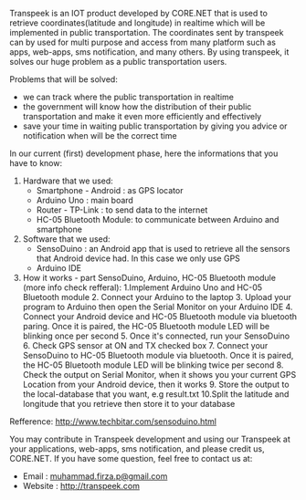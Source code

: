 Transpeek is an IOT product developed by CORE.NET that is used to retrieve coordinates(latitude and longitude) in realtime which will be implemented in public transportation. The coordinates sent by transpeek can by used for multi purpose and access from many platform such as apps, web-apps, sms notification, and many others.
By using transpeek, it solves our huge problem as a public transportation users. 

Problems that will be solved:
- we can track where the public transportation in realtime
- the government will know how the distribution of their public transportation and make it even more efficiently and effectively
- save your time in waiting public transportation by giving you advice or notification when will be the correct time

In our current (first) development phase, here the informations that you have to know:
1.  Hardware that we used:
      - Smartphone - Android  : as GPS locator
      - Arduino Uno           : main board
      - Router - TP-Link      : to send data to the internet
      - HC-05 Bluetooth Module: to communicate between Arduino and smartphone
2.  Software that we used:
      - SensoDuino            : an Android app that is used to retrieve all the sensors that Android device had. In this case we only use GPS
      - Arduino IDE
3.  How it works - part SensoDuino, Arduino, HC-05 Bluetooth module (more info check refferal):
      1.Implement Arduino Uno and HC-05 Bluetooth module
      2. Connect your Arduino to the laptop
      3. Upload your program to Arduino then open the Serial Monitor on your Arduino IDE
      4. Connect your Android device and HC-05 Bluetooth module via bluetooth paring. Once it is paired, the HC-05 Bluetooth module LED will be blinking once per second
      5. Once it's connected, run your SensoDuino
      6. Check GPS sensor at ON and TX checked box
      7. Connect your SensoDuino to HC-05 Bluetooth module via bluetooth. Once it is paired, the HC-05 Bluetooth module LED will be blinking twice per second
      8. Check the output on Serial Monitor, when it shows you your current GPS Location from your Android device, then it works
      9. Store the output to the local-database that you want, e.g result.txt
      10.Split the latitude and longitude that you retrieve then store it to your database
      
Refference:
http://www.techbitar.com/sensoduino.html

You may contribute in Transpeek development and using our Transpeek at your applications, web-apps, sms notification, and please credit us, CORE.NET.
If you have some question, feel free to contact us at:
- Email   : muhammad.firza.p@gmail.com
- Website : http://transpeek.com
